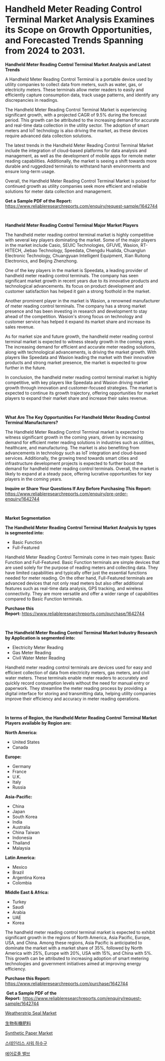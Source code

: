 <p><h1>Handheld Meter Reading Control Terminal Market Analysis Examines its Scope on Growth Opportunities, and Forecasted Trends Spanning from 2024 to 2031.</h1></p><p><strong>Handheld Meter Reading Control Terminal Market Analysis and Latest Trends</strong></p>
<p><p>A Handheld Meter Reading Control Terminal is a portable device used by utility companies to collect data from meters, such as water, gas, or electricity meters. These terminals allow meter readers to easily and efficiently capture consumption data, track usage patterns, and identify any discrepancies in readings.</p><p>The Handheld Meter Reading Control Terminal Market is experiencing significant growth, with a projected CAGR of 9.5% during the forecast period. This growth can be attributed to the increasing demand for accurate and real-time data collection in the utility sector. The adoption of smart meters and IoT technology is also driving the market, as these devices require advanced data collection solutions.</p><p>The latest trends in the Handheld Meter Reading Control Terminal Market include the integration of cloud-based platforms for data analysis and management, as well as the development of mobile apps for remote meter reading capabilities. Additionally, the market is seeing a shift towards more durable and ruggedized terminals to withstand harsh environments and ensure long-term usage.</p><p>Overall, the Handheld Meter Reading Control Terminal Market is poised for continued growth as utility companies seek more efficient and reliable solutions for meter data collection and management.</p></p>
<p><strong>Get a Sample PDF of the Report:&nbsp;</strong> <a href="https://www.reliableresearchreports.com/enquiry/request-sample/1642744">https://www.reliableresearchreports.com/enquiry/request-sample/1642744</a></p>
<p>&nbsp;</p>
<p><strong>Handheld Meter Reading Control Terminal Major Market Players</strong></p>
<p><p>The handheld meter reading control terminal market is highly competitive with several key players dominating the market. Some of the major players in the market include Casio, SEUIC Technologies, GFUVE, Wasion, RT-HITECH, Jiebao Technology, Speedata, Chengdu Hualida, Chuanglun Electronic Technology, Chuangyuan Intelligent Equipment, Xian Ruitong Electronics, and Beijing Zhenzhong.</p><p>One of the key players in the market is Speedata, a leading provider of handheld meter reading control terminals. The company has seen significant market growth in recent years due to its innovative products and technological advancements. Its focus on product development and customer satisfaction has helped it gain a strong foothold in the market.</p><p>Another prominent player in the market is Wasion, a renowned manufacturer of meter reading control terminals. The company has a strong market presence and has been investing in research and development to stay ahead of the competition. Wasion's strong focus on technology and customer service has helped it expand its market share and increase its sales revenue.</p><p>As for market size and future growth, the handheld meter reading control terminal market is expected to witness steady growth in the coming years. The increasing demand for efficient and accurate meter reading solutions, along with technological advancements, is driving the market growth. With players like Speedata and Wasion leading the market with their innovative products and strong market presence, the market is expected to grow further in the future.</p><p>In conclusion, the handheld meter reading control terminal market is highly competitive, with key players like Speedata and Wasion driving market growth through innovation and customer-focused strategies. The market is expected to continue its growth trajectory, offering opportunities for market players to expand their market share and increase their sales revenue.</p></p>
<p>&nbsp;</p>
<p><strong>What Are The Key Opportunities For Handheld Meter Reading Control Terminal Manufacturers?</strong></p>
<p><p>The Handheld Meter Reading Control Terminal market is expected to witness significant growth in the coming years, driven by increasing demand for efficient meter reading solutions in industries such as utilities, healthcare, and manufacturing. The market is also benefiting from advancements in technology such as IoT integration and cloud-based services. Additionally, the growing trend towards smart cities and infrastructure development projects is expected to further boost the demand for handheld meter reading control terminals. Overall, the market is likely to expand at a steady pace, offering lucrative opportunities for key players in the coming years.</p></p>
<p><strong>Inquire or Share Your Questions If Any Before Purchasing This Report:</strong> <a href="https://www.reliableresearchreports.com/enquiry/pre-order-enquiry/1642744">https://www.reliableresearchreports.com/enquiry/pre-order-enquiry/1642744</a></p>
<p>&nbsp;</p>
<p><strong>Market Segmentation</strong></p>
<p><strong>The Handheld Meter Reading Control Terminal Market Analysis by types is segmented into:</strong></p>
<p><ul><li>Basic Function</li><li>Full-Featured</li></ul></p>
<p><p>Handheld Meter Reading Control Terminals come in two main types: Basic Function and Full-Featured. Basic Function terminals are simple devices that are used solely for the purpose of reading meters and collecting data. They have limited capabilities and typically offer just the essential functions needed for meter reading. On the other hand, Full-Featured terminals are advanced devices that not only read meters but also offer additional features such as real-time data analysis, GPS tracking, and wireless connectivity. They are more versatile and offer a wider range of capabilities compared to Basic Function terminals.</p></p>
<p><strong>Purchase this Report:&nbsp;</strong><a href="https://www.reliableresearchreports.com/purchase/1642744">https://www.reliableresearchreports.com/purchase/1642744</a></p>
<p>&nbsp;</p>
<p><strong>The Handheld Meter Reading Control Terminal Market Industry Research by Application is segmented into:</strong></p>
<p><ul><li>Electricity Meter Reading</li><li>Gas Meter Reading</li><li>Civil Water Meter Reading</li></ul></p>
<p><p>Handheld meter reading control terminals are devices used for easy and efficient collection of data from electricity meters, gas meters, and civil water meters. These terminals enable meter readers to accurately and quickly record consumption levels without the need for manual entry or paperwork. They streamline the meter reading process by providing a digital interface for storing and transmitting data, helping utility companies improve their efficiency and accuracy in meter reading operations.</p></p>
<p>&nbsp;</p>
<p><strong>In terms of Region, the Handheld Meter Reading Control Terminal Market Players available by Region are:</strong></p>
<p>
    <p> <strong> North America: </strong>
        <ul>
            <li>United States</li>
            <li>Canada</li>
        </ul>
        </p> 
    <p> <strong> Europe: </strong>
        <ul>
            <li>Germany</li>
            <li>France</li>
            <li>U.K.</li>
            <li>Italy</li>
            <li>Russia</li>
        </ul>
        </p> 
    <p> <strong> Asia-Pacific: </strong>
        <ul>
            <li>China</li>
            <li>Japan</li>
            <li>South Korea</li>
            <li>India</li>
            <li>Australia</li>
            <li>China Taiwan</li>
            <li>Indonesia</li>
            <li>Thailand</li>
            <li>Malaysia</li>
        </ul>
        </p> 
    <p> <strong> Latin America: </strong>
        <ul>
            <li>Mexico</li>
            <li>Brazil</li>
            <li>Argentina Korea</li>
            <li>Colombia</li>
        </ul>
        </p> 
    <p> <strong> Middle East & Africa: </strong>
        <ul>
            <li>Turkey</li>
            <li>Saudi</li>
            <li>Arabia</li>
            <li>UAE</li>
            <li>Korea</li>
        </ul>
    </p>
    </p>
<p><p>The handheld meter reading control terminal market is expected to exhibit significant growth in the regions of North America, Asia Pacific, Europe, USA, and China. Among these regions, Asia Pacific is anticipated to dominate the market with a market share of 35%, followed by North America with 25%, Europe with 20%, USA with 15%, and China with 5%. This growth can be attributed to increasing adoption of smart metering technologies and government initiatives aimed at improving energy efficiency.</p></p>
<p><strong>Purchase this Report: </strong><a href="https://www.reliableresearchreports.com/purchase/1642744">https://www.reliableresearchreports.com/purchase/1642744</a></p>
<p>&nbsp;<strong>Get a Sample PDF of the Report:&nbsp;&nbsp;</strong><a href="https://www.reliableresearchreports.com/enquiry/request-sample/1642744">https://www.reliableresearchreports.com/enquiry/request-sample/1642744</a></p>
<p><strong></strong></p>
<p><p><a href="https://view.publitas.com/reportprime-1/weatherstrip-seal-market-size-growing-and-forecasted-for-period-from-2024-2031-and-provides-complete-market-analysis-of-this-market/">Weatherstrip Seal Market</a></p><p><a href="https://medium.com/@yvettelesch/%E7%94%9F%E7%89%A9%E5%AD%A6%E7%9A%84%E6%9C%89%E6%A9%9F%E8%82%A5%E6%96%99%E5%B8%82%E5%A0%B4-%E3%82%BF%E3%82%A4%E3%83%97-%E3%82%A2%E3%83%97%E3%83%AA%E3%82%B1%E3%83%BC%E3%82%B7%E3%83%A7%E3%83%B3-%E5%9C%B0%E7%90%86%E3%81%AB%E3%82%88%E3%82%8B%E5%8C%85%E6%8B%AC%E7%9A%84%E8%A9%95%E4%BE%A1-4da44da496e5">生物有機肥料</a></p><p><a href="https://view.publitas.com/reportprime-1/synthetic-paper-market-size-market-trends-and-growth-outlook-forecasted-for-period-from-2024-to-2031/">Synthetic Paper Market</a></p><p><a href="https://medium.com/@ronateganok8lzhvasjs9youd/%EC%8A%A4%ED%85%8C%EC%9D%B8%EB%A6%AC%EC%8A%A4-%EC%8A%A4%ED%8B%B8-%EC%83%A4%EC%9B%8C-%EB%B0%B0%EC%88%98%EA%B5%AC-%EC%8B%9C%EC%9E%A5-%EC%9C%A0%ED%98%95-%EC%9D%91%EC%9A%A9-%EB%B0%8F-%EC%A7%80%EB%A6%AC%EC%A0%81-%EC%A1%B0%EC%82%AC%EC%97%90-%EB%8C%80%ED%95%9C-%ED%8F%AC%EA%B4%84%EC%A0%81-%ED%8F%89%EA%B0%80-e90346224c87">스테인리스 샤워 하수구</a></p><p><a href="https://medium.com/@ronateganok8lzhvasjs9youd/%EC%97%90%EC%96%B4%EB%A1%9C%EC%A1%B8-%EB%B0%B8%EB%B8%8C-%EC%8B%9C%EC%9E%A5-%EC%A0%90%EC%9C%A0%EC%9C%A8-%EB%B3%80%ED%99%94-%EB%B0%8F-%EC%8B%9C%EC%9E%A5-%EC%84%B1%EC%9E%A5-%ED%8A%B8%EB%A0%8C%EB%93%9C-2024-2031-6bb2d9c380b9">에어로졸 밸브</a></p></p>